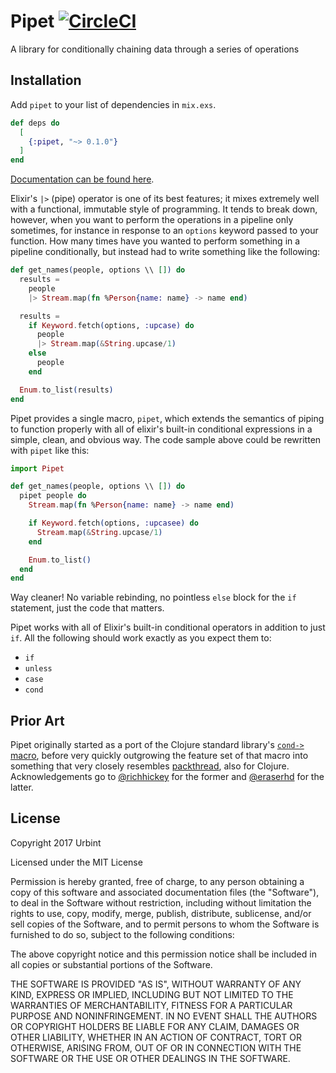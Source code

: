 # Pipet [![CircleCI](https://circleci.com/gh/urbint/pipet/tree/master.svg?style=svg)](https://circleci.com/gh/urbint/pipet/tree/master)

A library for conditionally chaining data through a series of operations

## Installation

Add `pipet` to your list of dependencies in `mix.exs`.

```elixir
def deps do
  [
    {:pipet, "~> 0.1.0"}
  ]
end
```

[Documentation can be found here](https://hexdocs.pm/pipet).

Elixir's `|>` (pipe) operator is one of its best features; it mixes extremely
well with a functional, immutable style of programming. It tends to break down,
however, when you want to perform the operations in a pipeline only sometimes,
for instance in response to an `options` keyword passed to your function. How
many times have you wanted to perform something in a pipeline conditionally, but
instead had to write something like the following:

```elixir
def get_names(people, options \\ []) do
  results =
    people
    |> Stream.map(fn %Person{name: name} -> name end)

  results =
    if Keyword.fetch(options, :upcase) do
      people
      |> Stream.map(&String.upcase/1)
    else
      people
    end

  Enum.to_list(results)
end
```

Pipet provides a single macro, `pipet`, which extends the semantics of
piping to function properly with all of elixir's built-in conditional
expressions in a simple, clean, and obvious way. The code sample above could be
rewritten with `pipet` like this:

```elixir
import Pipet

def get_names(people, options \\ []) do
  pipet people do
    Stream.map(fn %Person{name: name} -> name end)

    if Keyword.fetch(options, :upcasee) do
      Stream.map(&String.upcase/1)
    end

    Enum.to_list()
  end
end
```

Way cleaner! No variable rebinding, no pointless `else` block for the `if`
statement, just the code that matters.

Pipet works with all of Elixir's built-in conditional operators in addition to
just `if`. All the following should work exactly as you expect them to:

- `if`
- `unless`
- `case`
- `cond`

## Prior Art

Pipet originally started as a port of the Clojure standard library's [`cond->`
macro][cond->], before very quickly outgrowing the feature set of that macro
into something that very closely resembles [packthread][packthread], also for
Clojure. Acknowledgements go to [@richhickey][] for the former and [@eraserhd][]
for the latter.

[cond->]: https://clojuredocs.org/clojure.core/cond-%3E
[packthread]: https://github.com/maitria/packthread
[@richhickey]: https://github.com/richhickey
[@eraserhd]: https://github.com/eraserhd


## License

Copyright 2017 Urbint

Licensed under the MIT License

Permission is hereby granted, free of charge, to any person obtaining a copy
of this software and associated documentation files (the "Software"), to deal
in the Software without restriction, including without limitation the rights
to use, copy, modify, merge, publish, distribute, sublicense, and/or sell
copies of the Software, and to permit persons to whom the Software is
furnished to do so, subject to the following conditions:

The above copyright notice and this permission notice shall be included in all
copies or substantial portions of the Software.

THE SOFTWARE IS PROVIDED "AS IS", WITHOUT WARRANTY OF ANY KIND, EXPRESS OR
IMPLIED, INCLUDING BUT NOT LIMITED TO THE WARRANTIES OF MERCHANTABILITY,
FITNESS FOR A PARTICULAR PURPOSE AND NONINFRINGEMENT. IN NO EVENT SHALL THE
AUTHORS OR COPYRIGHT HOLDERS BE LIABLE FOR ANY CLAIM, DAMAGES OR OTHER
LIABILITY, WHETHER IN AN ACTION OF CONTRACT, TORT OR OTHERWISE, ARISING FROM,
OUT OF OR IN CONNECTION WITH THE SOFTWARE OR THE USE OR OTHER DEALINGS IN THE
SOFTWARE.
